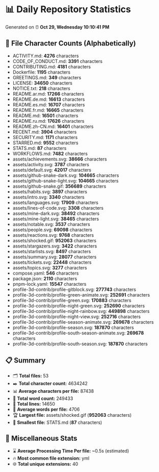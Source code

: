 # 📊 Daily Repository Statistics
Generated on ⏰ **Oct 29, Wednesday 10:10:41 PM**

## 📂 File Character Counts (Alphabetically)
- ACTIVITY.md: **4276** characters
- CODE_OF_CONDUCT.md: **3391** characters
- CONTRIBUTING.md: **4181** characters
- Dockerfile: **1195** characters
- GREETINGS.md: **349** characters
- LICENSE: **34650** characters
- NOTICE.txt: **218** characters
- README.ar.md: **17266** characters
- README.de.md: **16613** characters
- README.es.md: **16707** characters
- README.fr.md: **16665** characters
- README.md: **16501** characters
- README.ru.md: **17626** characters
- README.zh-CN.md: **16401** characters
- RECENT.md: **3904** characters
- SECURITY.md: **1171** characters
- STARRED.md: **9552** characters
- STATS.md: **87** characters
- WORKFLOWS.md: **7482** characters
- assets/achievements.svg: **38666** characters
- assets/activity.svg: **3787** characters
- assets/default.svg: **42017** characters
- assets/github-snake-dark.svg: **104665** characters
- assets/github-snake-light.svg: **104665** characters
- assets/github-snake.gif: **356689** characters
- assets/habits.svg: **3897** characters
- assets/intro.svg: **3340** characters
- assets/languages.svg: **17909** characters
- assets/lines-of-code.svg: **3308** characters
- assets/mine-dark.svg: **38492** characters
- assets/mine-light.svg: **38465** characters
- assets/notable.svg: **3537** characters
- assets/people.svg: **69098** characters
- assets/reactions.svg: **9768** characters
- assets/shocked.gif: **952063** characters
- assets/stargazers.svg: **3422** characters
- assets/starlists.svg: **8497** characters
- assets/summary.svg: **28077** characters
- assets/tickets.svg: **22448** characters
- assets/topics.svg: **3277** characters
- compose.yaml: **546** characters
- package.json: **2110** characters
- pnpm-lock.yaml: **15547** characters
- profile-3d-contrib/profile-gitblock.svg: **277743** characters
- profile-3d-contrib/profile-green-animate.svg: **252691** characters
- profile-3d-contrib/profile-green.svg: **170883** characters
- profile-3d-contrib/profile-night-green.svg: **252690** characters
- profile-3d-contrib/profile-night-rainbow.svg: **449898** characters
- profile-3d-contrib/profile-night-view.svg: **252716** characters
- profile-3d-contrib/profile-season-animate.svg: **269678** characters
- profile-3d-contrib/profile-season.svg: **187870** characters
- profile-3d-contrib/profile-south-season-animate.svg: **269678** characters
- profile-3d-contrib/profile-south-season.svg: **187870** characters

## 📋 Summary
- 🗂️ **Total files:** 53
- ✒️ **Total character count:** 4634242
- 📊 **Average characters per file:** 87438
- 📝 **Total word count:** 249433
- 🧾 **Total lines:** 14650
- 📐 **Average words per file:** 4706
- 🏆 **Largest file:** assets/shocked.gif (**952063** characters)
- 🥉 **Smallest file:** STATS.md (**87** characters)

## 🌟 Miscellaneous Stats
- ⌛ **Average Processing Time Per file:** ~0.5s (estimated)
- 🔥 **Most common file extension:** yml
- 🌐 **Total unique extensions:** 40

